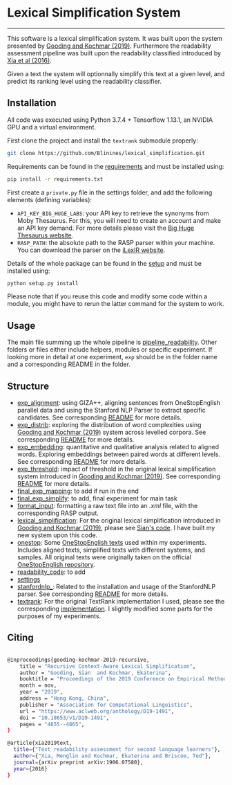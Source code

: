 # Lexical Simplification System

-----------------------

This software is a lexical simplification system. It was built upon the system presented by [Gooding and Kochmar (2019)](https://www.aclweb.org/anthology/D19-1491.pdf). Furthermore the readability assessment pipeline was built upon the readability classified introduced by [Xia et al (2016)](https://www.aclweb.org/anthology/W16-0502.pdf).

Given a text the system will optionnally simplify this text at a given level, and predict its ranking level using the readability classifier.

## Installation

All code was executed using Python 3.7.4 + Tensorflow 1.13.1, an NVIDIA GPU and a virtual environment.

First clone the project and install the `textrank` submodule properly:

```sh
git clone https://github.com/Blinines/lexical_simplification.git

```

Requirements can be found in the [requirements](./requirements.txt) and must be installed using:

```sh
pip install -r requirements.txt
```

First create a `private.py` file in the settings folder, and add the following elements (defining variables):

* `API_KEY_BIG_HUGE_LABS`: your API key to retrieve the synonyms from Moby Thesaurus. For this, you will need to create an account and make an API key demand. For more details please visit the [Big Huge Thesaurus website](https://words.bighugelabs.com/).
* `RASP_PATH`: the absolute path to the RASP parser within your machine. You can download the parser on the [iLexIR website](https://www.ilexir.co.uk/rasp/index.html).

Details of the whole package can be found in the [setup](./setup.py) and must be installed using:

```python
python setup.py install
```

Please note that if you reuse this code and modify some code within a module, you might have to rerun the latter command for the system to work.

## Usage

The main file summing up the whole pipeline is [pipeline_readability](./pipeline_readability.py). Other folders or files either include helpers, modules or specific experiment. If looking more in detail at one experiment, `exp` should be in the folder name and a corresponding README in the folder.

## Structure

* [exp_alignment](./exp_alignment): using GIZA++, aligning sentences from OneStopEnglish parallel data and using the Stanford NLP Parser to extract specific candidates. See corresponding [README](./exp_alignment/README.md) for more details.
* [exp_distrib](./exp_distrib): exploring the distribution of word complexities using [Gooding and Kochmar (2019)](https://www.aclweb.org/anthology/D19-1491.pdf) system across levelled corpora. See corresponding [README](./exp_distrib/README.md) for more details.
* [exp_embedding](./exp_embedding): quantitative and qualitative analysis related to aligned words. Exploring embeddings between paired words at different levels. See corresponding [README](./exp_embedding/README.md) for more details.
* [exp_threshold](./exp_threshold): impact of threshold in the original lexical simplification system introduced in [Gooding and Kochmar (2019)](https://www.aclweb.org/anthology/D19-1491.pdf). See corresponding [README](./exp_threshold/README.md) for more details.
* [final_exp_mapping](./final_exp_mapping): to add if run in the end
* [final_exp_simplify](./final_exp_simplify): to add, final experiment for main task
* [format_input](./format_input): formatting a raw text file into an _.xml_ file, with the corresponding RASP output.
* [lexical_simplification](./lexical_simplification): For the original lexical simplification introduced in [Gooding and Kochmar (2019)](https://www.aclweb.org/anthology/D19-1491.pdf), please see [Sian's code](https://github.com/siangooding/lexical_simplification). I have built my new system upon this code.
* [onestop](./onestop): Some [OneStopEnglish texts]((https://www.aclweb.org/anthology/W18-0535.pdf)) used within my experiments. Includes aligned texts, simplified texts with different systems, and samples. All original texts were originally taken on the official [OneStopEnglish repository](https://github.com/nishkalavallabhi/OneStopEnglishCorpus).
* [readability_code](./readability_code): to add
* [settings](./settings)
* [stanfordnlp_](./stanfordnlp_): Related to the installation and usage of the StanfordNLP parser. See corresponding [README](./stanfordnlp_/README.md) for more details.
* [textrank](./textrank): For the original TextRank implementation I used, please see the corresponding [implementation](https://github.com/summanlp/textrank). I slightly modified some parts for the purposes of my experiments.

## Citing

```sh

@inproceedings{gooding-kochmar-2019-recursive,
    title = "Recursive Context-Aware Lexical Simplification",
    author = "Gooding, Sian  and Kochmar, Ekaterina",
    booktitle = "Proceedings of the 2019 Conference on Empirical Methods in Natural Language Processing and the 9th International Joint Conference on Natural Language Processing (EMNLP-IJCNLP)",
    month = nov,
    year = "2019",
    address = "Hong Kong, China",
    publisher = "Association for Computational Linguistics",
    url = "https://www.aclweb.org/anthology/D19-1491",
    doi = "10.18653/v1/D19-1491",
    pages = "4855--4865",
}

@article{xia2019text,
  title={"Text readability assessment for second language learners"},
  author={"Xia, Menglin and Kochmar, Ekaterina and Briscoe, Ted"},
  journal={arXiv preprint arXiv:1906.07580},
  year={2016}
}
```
